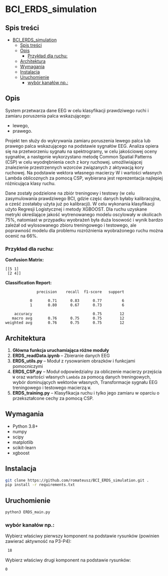 # BCI_ERDS_simulation

## Spis treści

- [BCI\_ERDS\_simulation](#bci_erds_simulation)
  - [Spis treści](#spis-treści)
  - [Opis](#opis)
    - [Przykład dla ruchu:](#przykład-dla-ruchu)
  - [Architektura](#architektura)
  - [Wymagania](#wymagania)
  - [Instalacja](#instalacja)
  - [Uruchomienie](#uruchomienie)
    - [wybór kanałów np.:](#wybór-kanałów-np)

## Opis

System przetwarza dane EEG w celu klasyfikacji prawdziwego ruchi i zamiaru poruszenia palca wskazującego:
- lewego,
- prawego.

Projekt ten służy do wykrywania zamiaru poruszenia lewego palca lub prawego palca wskazującego na podstawie sygnałów EEG. Analiza opiera się na przetworzeniu sygnału na spektrogramy, w celu jakościowej oceny sygnałów, a następnie wykorzystano metodę Common Spatial Patterns (CSP) w celu wyodrębnienia cech z kory ruchowej.  umożliwiającej znalezienie przestrzennych wzorców związanych z aktywacją kory ruchowej. Na podstawie wektora własnego macierzy W i wartości własnych Lambda oblicoznych za pomocą CSP, wybierana jest reprezentacja najlepiej różnicująca klasy ruchu.

Dane zostały podzielone na zbiór treningowy i testowy (w celu zasymulowania prawdziwego BCI, gdzie częśc danych byłaby kalibracyjna, a cześć zostałaby użyta już po kalibracji). W celu wykonania klasyfikacji użyto Regresji Logistycznej i metody XGBOOST.
Dla ruchu uzyskane metryki określające jakość wytrenowanego modelu oscylowały w okolicach 75%, natomiast w przypadku wyobrażeń była duża losowość i wynik bardzo zależał od wylosowanego zbioru treningowego i testowego, ale poprawność modelu dla problemu rozróżnienia wyobrażonego ruchu można ocenić na 66%.

### Przykład dla ruchu:

**Confusion Matrix:**
```
[[5 1]
 [2 4]]
```

**Classification Report:**
```
              precision    recall  f1-score   support

           0       0.71      0.83      0.77         6
           1       0.80      0.67      0.73         6

    accuracy                           0.75        12
   macro avg       0.76      0.75      0.75        12
weighted avg       0.76      0.75      0.75        12
```


## Architektura
1. **Główna funkcja uruchamiająca różne moduły**
2. **ERDS_readData.ipynb** – Zbieranie danych EEG
3. **ERDS_utils.py** – Moduł z rysowaniem obrazków i funkcjami pomocniczymi
4. **ERDS_CSP.py** – Moduł odpowiedzialny za obliczenie macierzy przejścia `W` oraz wartości własnych `Lambda` za pomocą danych treningowych, wybór dominujących wektorów własnych, Transformacje sygnału EEG treningowego i testowego macierzą `W`.
5. **ERDS_training.py** – Klasyfikacja ruchu i tylko jego zamiaru w oparciu o przekształcone cechy za pomocą CSP.

## Wymagania

- Python 3.8+
- numpy
- scipy
- matplotlib
- scikit-learn
- xgboost

## Instalacja

```bash
git clone https://github.com/romateusz/BCI_ERDS_simulation.git .
pip install -r requirements.txt

```

## Uruchomienie 
```bash
python3 ERDS_main.py 
```

### wybór kanałów np.:

Wybierz właściwy pierwszy komponent na podstawie rysunków (powinien zawierać aktywność na P3-P4):
```bash
 18 
 ```
 
Wybierz właściwy drugi komponent na podstawie rysunków:
```bash
0
```